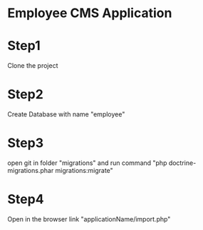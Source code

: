 Employee CMS Application
============
<h1>Step1</h1>
<p>Clone the project</p>

<h1>Step2</h1>
<p>Create Database with name "employee" </p>

<h1>Step3</h1>
<p>open git in folder "migrations" and run command "php doctrine-migrations.phar migrations:migrate" </p>

<h1>Step4</h1>
<p>Open in the browser link "applicationName/import.php" </p>


